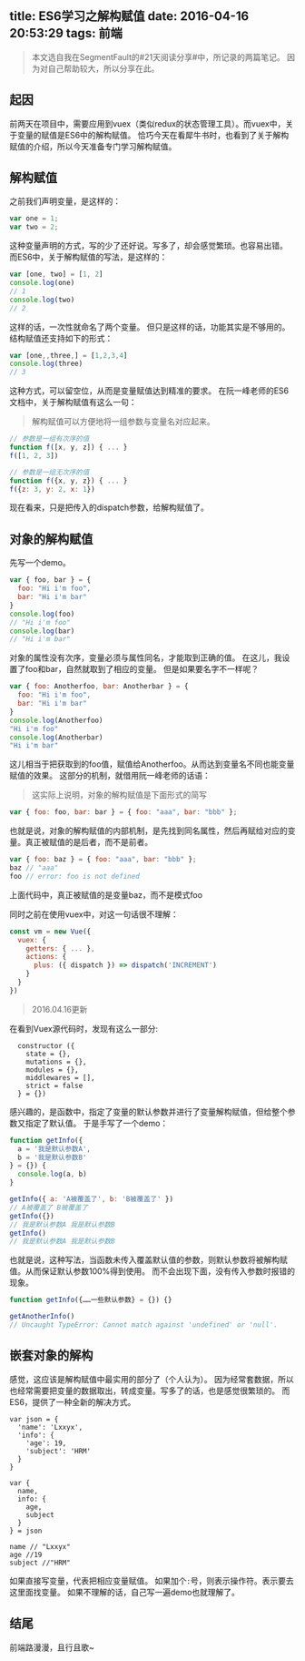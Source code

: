 title: ES6学习之解构赋值
date: 2016-04-16 20:53:29
tags: 前端
---
> 本文选自我在SegmentFault的#21天阅读分享#中，所记录的两篇笔记。
因为对自己帮助较大，所以分享在此。

## 起因
前两天在项目中，需要应用到vuex（类似redux的状态管理工具）。而vuex中，关于变量的赋值是ES6中的解构赋值。
恰巧今天在看犀牛书时，也看到了关于解构赋值的介绍，所以今天准备专门学习解构赋值。
## 解构赋值
之前我们声明变量，是这样的：
```javascript
var one = 1;
var two = 2;
```
这种变量声明的方式，写的少了还好说。写多了，却会感觉繁琐。也容易出错。
而ES6中，关于解构赋值的写法，是这样的：
```javascript
var [one, two] = [1, 2]
console.log(one)
// 1
console.log(two)
// 2
```
这样的话，一次性就命名了两个变量。
但只是这样的话，功能其实是不够用的。
结构赋值还支持如下的形式：
```javascript
var [one,,three,] = [1,2,3,4]
console.log(three)
// 3
```
这种方式，可以留空位，从而是变量赋值达到精准的要求。
在阮一峰老师的ES6文档中，关于解构赋值有这么一句：
> 解构赋值可以方便地将一组参数与变量名对应起来。

```javascript
// 参数是一组有次序的值
function f([x, y, z]) { ... }
f([1, 2, 3])

// 参数是一组无次序的值
function f({x, y, z}) { ... }
f({z: 3, y: 2, x: 1})
```

现在看来，只是把传入的dispatch参数，给解构赋值了。

## 对象的解构赋值
先写一个demo。
```javascript
var { foo, bar } = {
  foo: "Hi i'm foo",
  bar: "Hi i'm bar"
}
console.log(foo)
// "Hi i'm foo"
console.log(bar)
// "Hi i'm bar"
```
对象的属性没有次序，变量必须与属性同名，才能取到正确的值。
在这儿，我设置了foo和bar，自然就取到了相应的变量。
但是如果要名字不一样呢？
```javascript
var { foo: Anotherfoo, bar: Anotherbar } = {
  foo: "Hi i'm foo",
  bar: "Hi i'm bar"
}
console.log(Anotherfoo)
"Hi i'm foo"
console.log(Anotherbar)
"Hi i'm bar"
```
这儿相当于把获取到的foo值，赋值给Anotherfoo。从而达到变量名不同也能变量赋值的效果。
这部分的机制，就借用阮一峰老师的话语：
> 这实际上说明，对象的解构赋值是下面形式的简写

```javascript
var { foo: foo, bar: bar } = { foo: "aaa", bar: "bbb" };
```
也就是说，对象的解构赋值的内部机制，是先找到同名属性，然后再赋给对应的变量。真正被赋值的是后者，而不是前者。
```javascript
var { foo: baz } = { foo: "aaa", bar: "bbb" };
baz // "aaa"
foo // error: foo is not defined
```
上面代码中，真正被赋值的是变量baz，而不是模式foo 

同时之前在使用vuex中，对这一句话很不理解：
```javascript
const vm = new Vue({
  vuex: {
    getters: { ... },
    actions: {
      plus: ({ dispatch }) => dispatch('INCREMENT')
    }
  }
})
```
> 2016.04.16更新

在看到Vuex源代码时，发现有这么一部分:
```
  constructor ({
    state = {},
    mutations = {},
    modules = {},
    middlewares = [],
    strict = false
  } = {})
```
感兴趣的，是函数中，指定了变量的默认参数并进行了变量解构赋值，但给整个参数又指定了默认值。
于是手写了一个demo：
```javascript
function getInfo({
  a = '我是默认参数A',
  b = '我是默认参数B'
} = {}) {
  console.log(a, b)
}

getInfo({ a: 'A被覆盖了', b: 'B被覆盖了' })
// A被覆盖了 B被覆盖了
getInfo({})
// 我是默认参数A 我是默认参数B
getInfo()
// 我是默认参数A 我是默认参数B
```
也就是说，这种写法，当函数未传入覆盖默认值的参数，则默认参数将被解构赋值。从而保证默认参数100%得到使用。
而不会出现下面，没有传入参数时报错的现象。
```javascript
function getInfo({……一些默认参数} = {}) {}

getAnotherInfo()
// Uncaught TypeError: Cannot match against 'undefined' or 'null'.
```
## 嵌套对象的解构
感觉，这应该是解构赋值中最实用的部分了（个人认为）。
因为经常套数据，所以也经常需要把变量的数据取出，转成变量。写多了的话，也是感觉很繁琐的。
而ES6，提供了一种全新的解决方式。
```
var json = {
  'name': 'Lxxyx',
  'info': {
    'age': 19,
    'subject': 'HRM'
  }
}

var {
  name,
  info: {
    age,
    subject
  }
} = json

name // "Lxxyx"
age //19
subject //"HRM"
```
如果直接写变量，代表把相应变量赋值。
如果加个`:`号，则表示操作符。表示要去这里面找变量。
如果不理解的话，自己写一遍demo也就理解了。

## 结尾
前端路漫漫，且行且歌~